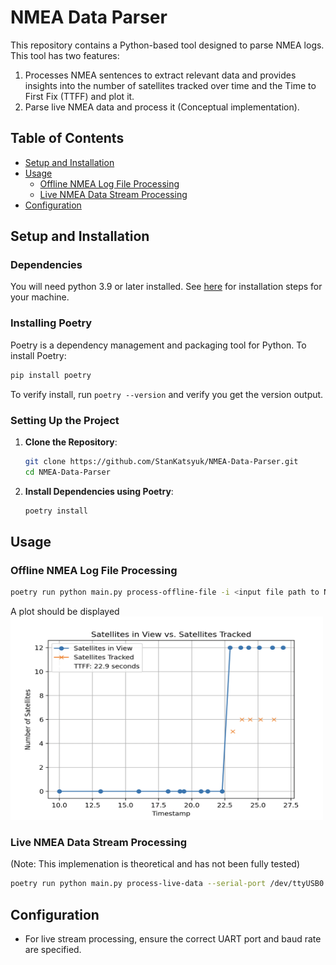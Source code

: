 # NMEA Data Parser

This repository contains a Python-based tool designed to parse NMEA logs. This tool has two features:

1. Processes NMEA sentences to extract relevant data and provides insights into the number of satellites tracked over time and the Time to First Fix (TTFF) and plot it.
2. Parse live NMEA data and process it (Conceptual implementation).

## Table of Contents

- [Setup and Installation](#setup-and-installation)
- [Usage](#usage)
    - [Offline NMEA Log File Processing](#offline-nmea-log-file-processing)
    - [Live NMEA Data Stream Processing](#live-nmea-data-stream-processing)
- [Configuration](#configuration)

## Setup and Installation

### Dependencies

You will need python 3.9 or later installed. See [here](https://www.python.org/downloads/) for installation steps for your machine.

### Installing Poetry

Poetry is a dependency management and packaging tool for Python. To install Poetry:

```bash
pip install poetry
```

To verify install, run `poetry --version` and verify you get the version output.

### Setting Up the Project

1. **Clone the Repository**:
   ```bash
   git clone https://github.com/StanKatsyuk/NMEA-Data-Parser.git
   cd NMEA-Data-Parser
   ```

2. **Install Dependencies using Poetry**:
   ```bash
   poetry install
   ```

## Usage

### Offline NMEA Log File Processing

```bash
poetry run python main.py process-offline-file -i <input file path to NMEA log file>
```

A plot should be displayed 
<br>
<img src="assets/plot.png" alt="Plot" width="500" height="325" />


### Live NMEA Data Stream Processing

(Note: This implemenation is theoretical and has not been fully tested)

```bash
poetry run python main.py process-live-data --serial-port /dev/ttyUSB0 --baudrate 9600 --parity N --stopbit 1

```

## Configuration
- For live stream processing, ensure the correct UART port and baud rate are specified.
